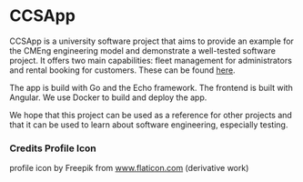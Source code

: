 # CCSApp

CCSApp is a university software project that aims to provide an example for the CMEng engineering model and demonstrate a well-tested software project. It offers two main capabilities: fleet management for administrators and rental booking for customers. These can be found [here](https://github.com/ccsapp/docs/blob/main/pages/capabilities.md).

The app is build with Go and the Echo framework. The frontend is built with Angular. We use Docker to build and deploy the app. 

We hope that this project can be used as a reference for other projects and that it can be used to learn about software engineering, especially testing.

### Credits Profile Icon

profile icon by Freepik from www.flaticon.com (derivative work)
